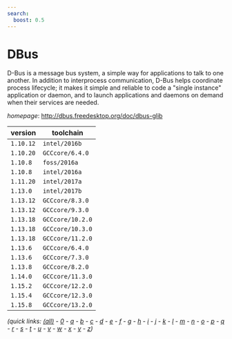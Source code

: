 ```yaml
---
search:
  boost: 0.5
---
```

# DBus

D-Bus is a message bus system, a simple way for applications to talk  to one another.  In addition to interprocess communication, D-Bus helps  coordinate process lifecycle; it makes it simple and reliable to code  a "single instance" application or daemon, and to launch applications  and daemons on demand when their services are needed.

*homepage*: <http://dbus.freedesktop.org/doc/dbus-glib>

version | toolchain
--------|----------
``1.10.12`` | ``intel/2016b``
``1.10.20`` | ``GCCcore/6.4.0``
``1.10.8`` | ``foss/2016a``
``1.10.8`` | ``intel/2016a``
``1.11.20`` | ``intel/2017a``
``1.13.0`` | ``intel/2017b``
``1.13.12`` | ``GCCcore/8.3.0``
``1.13.12`` | ``GCCcore/9.3.0``
``1.13.18`` | ``GCCcore/10.2.0``
``1.13.18`` | ``GCCcore/10.3.0``
``1.13.18`` | ``GCCcore/11.2.0``
``1.13.6`` | ``GCCcore/6.4.0``
``1.13.6`` | ``GCCcore/7.3.0``
``1.13.8`` | ``GCCcore/8.2.0``
``1.14.0`` | ``GCCcore/11.3.0``
``1.15.2`` | ``GCCcore/12.2.0``
``1.15.4`` | ``GCCcore/12.3.0``
``1.15.8`` | ``GCCcore/13.2.0``


*(quick links: [(all)](../index.md) - [0](../0/index.md) - [a](../a/index.md) - [b](../b/index.md) - [c](../c/index.md) - [d](../d/index.md) - [e](../e/index.md) - [f](../f/index.md) - [g](../g/index.md) - [h](../h/index.md) - [i](../i/index.md) - [j](../j/index.md) - [k](../k/index.md) - [l](../l/index.md) - [m](../m/index.md) - [n](../n/index.md) - [o](../o/index.md) - [p](../p/index.md) - [q](../q/index.md) - [r](../r/index.md) - [s](../s/index.md) - [t](../t/index.md) - [u](../u/index.md) - [v](../v/index.md) - [w](../w/index.md) - [x](../x/index.md) - [y](../y/index.md) - [z](../z/index.md))*

